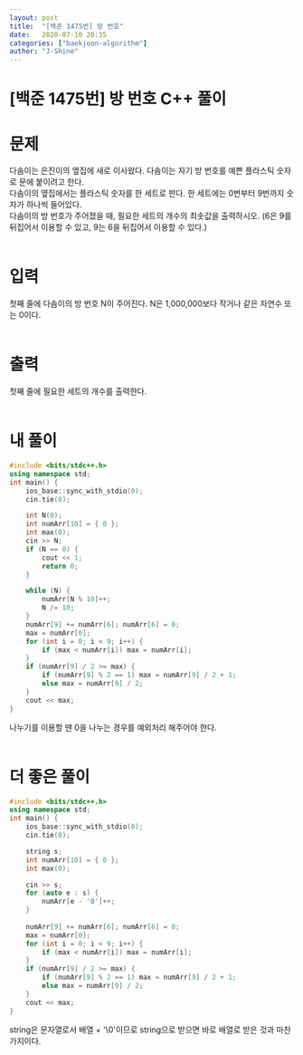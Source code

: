 ```yaml
---
layout: post
title:  "[백준 1475번] 방 번호"
date:   2020-07-10 20:35
categories: ["baekjoon-algorithm"]
author: "J-Shine"
---
```

# \[백준 1475번] 방 번호 C++ 풀이
# 문제  

다솜이는 은진이의 옆집에 새로 이사왔다. 다솜이는 자기 방 번호를 예쁜 플라스틱 숫자로 문에 붙이려고 한다.<br>
다솜이의 옆집에서는 플라스틱 숫자를 한 세트로 판다. 한 세트에는 0번부터 9번까지 숫자가 하나씩 들어있다. <br>
다솜이의 방 번호가 주어졌을 때, 필요한 세트의 개수의 최솟값을 출력하시오. (6은 9를 뒤집어서 이용할 수 있고, 9는 6을 뒤집어서 이용할 수 있다.)<br><br>
# 입력  

첫째 줄에 다솜이의 방 번호 N이 주어진다. N은 1,000,000보다 작거나 같은 자연수 또는 0이다.<br><br>

# 출력  

첫째 줄에 필요한 세트의 개수를 출력한다.<br><br>

# 내 풀이

```c++
#include <bits/stdc++.h>
using namespace std;
int main() {
	ios_base::sync_with_stdio(0);
	cin.tie(0);

	int N(0); 
	int numArr[10] = { 0 };
	int max(0);
	cin >> N;
	if (N == 0) {
		cout << 1;
		return 0;
	}

	while (N) {
		numArr[N % 10]++;
		N /= 10;
	}
	numArr[9] += numArr[6]; numArr[6] = 0;
	max = numArr[0];
	for (int i = 0; i < 9; i++) {
		if (max < numArr[i]) max = numArr[i];
	}
	if (numArr[9] / 2 >= max) {
		if (numArr[9] % 2 == 1) max = numArr[9] / 2 + 1;
		else max = numArr[9] / 2;
	}
	cout << max;
}

```
나누기를 이용할 땐 0을 나누는 경우를 예외처리 해주어야 한다.<br><br>

# 더 좋은 풀이

```c++
#include <bits/stdc++.h>
using namespace std;
int main() {
	ios_base::sync_with_stdio(0);
	cin.tie(0);

	string s; 
	int numArr[10] = { 0 };
	int max(0);

	cin >> s;
	for (auto e : s) {
		numArr[e - '0']++;
	}
	
	numArr[9] += numArr[6]; numArr[6] = 0;
	max = numArr[0];
	for (int i = 0; i < 9; i++) {
		if (max < numArr[i]) max = numArr[i];
	}
	if (numArr[9] / 2 >= max) {
		if (numArr[9] % 2 == 1) max = numArr[9] / 2 + 1;
		else max = numArr[9] / 2;
	}
	cout << max;
}
```
string은 문자열로서 배열 + '\0'이므로 string으로 받으면 바로 배열로 받은 것과 마찬가지이다.<br><br>  
